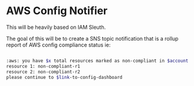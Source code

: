 # AWS Config Notifier

This will be heavily based on IAM Sleuth.

The goal of this will be to create a SNS topic notification that is a rollup
report of AWS config compliance status
ie:

```sh

:aws: you have $x total resources marked as non-compliant in $account
resource 1: non-compliant-r1
resource 2: non-compliant-r2
please continue to $link-to-config-dashboard

```
